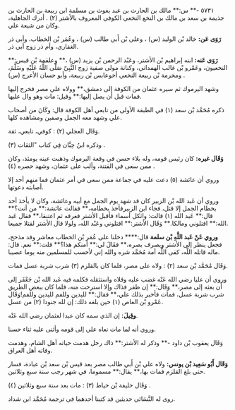 ٥٧٣١ -** س:** مالك بن الحارث بن عبد يغوث بن مسلمة ابن ربيعة بن الحارث بن جذيمة بن سعد بن مالك بن النخع النخعي الكوفي المعروف بالأشتر (٢) . أدرك الجاهلية، وكان من شيعة علي.

**رَوَى عَن:** خالد بْن الوليد (س) ، وعلي بْن أَبي طالب (س) ، وعُمَر بْن الخطاب، وأبي ذر الغفاري، وأم ذر زوج أبي ذر.

**رَوَى عَنه:** ابنه إبراهيم بْن الأشتر، وعَبْد الرحمن بْن يزيد (س) ،** وعلقمة بْن قيس:** النخعيون، وعَمْرو بْن غالب الهمداني، وكنانة مولى صفية زوج النَّبِيّ صَلَّى اللَّهُ عَلَيْهِ وسَلَّمَ، ومخرمة بْن ربيعة النخعي أخوعابس بْن ربيعة، وأبو حسان الأعرج (س) .

وشهد اليرموك ثم سيره عثمان من الكوفة إلى دمشق،** وولاه علي مصر فخرج إليها فمات قبل أن يصل إليها:** وقيل: مات وهو وال عليها.

ذكره مُحَمَّد بْن سعد (١) في الطبقة الأولى من تابعي أهل الكوفة قال: وكَانَ من أصحاب علي وشهد معه الجمل وصفين ومشاهده كلها.

وَقَال العجلي (٢) : كوفي، تابعي، ثقة.

وذكره ابنُ حِبَّان فِي كتاب "الثقات (٣) .

**وَقَال غيره:** كان رئيس قومه، وله بلاء حسن في وقعة اليرموك وذهبت عينه يومئذ، وكان ممن سعى في الفتنة، وألب على عثمان، وشهد حصره (٤) .

وروي أن عائشة (٥) دعت عليه في جماعة ممن سعى في أمر عثمان فما منهم أحد إلا أصابته دعوتها.

وروي أن عَبد الله بْن الزبير كان قد شهد يوم الجمل مع أبيه وعائشة، وكان لا يأخذ أحد بخطام الجمل إلا قتل، فجاء ابن الزبيرفأخذ بخطامه،** فقالت عائشة:** من أنت؟** قال:** عَبد الله (١) قالت: واثكل أسماء فأقبل الأشتر فعرفه ثم اعتنقا،** فقال عَبد الله:** اقتلوني ومالكا.** وَقَال الأشتر:** اقتلوني وعَبْد الله، ولولا قال الأشتر لقتلا جميعا.

**وروي عَنْ عَبد اللَّهِ بْن سلمة** قال:**** دخلنا على عُمَر بْن الخطاب معاشر وفد مذحج، فجعل ينظر إلى الأشتر ويصرف بصره،** فقَالَ لي:** أمنكم هذا؟** قلت:** نعم. قال: ماله قاتله اللَّه، كفى اللَّه أمة مُحَمَّد شره والله إني لأحسب للمسلمين منه يوما عصيبا.

وَقَال مُحَمَّد بْن سعد (٢) : ولاه على مصر، فلما كان بالقلزم (٣) شرب شربة عسل فمات.

وروي أن عليا رضي الله عَنْه غضب عليه وقلاه واستثقله فكلمه فيه عَبد الله بْن جَعْفَر إلى أن بعثه إلى مصر،** وَقَال:** إن ظفر فذاك وإلا استرحت منه، فلما كان ببعض الطريق شرب شربة عسل، فمات فأخبر بذلك علي،** فقال:** لليدين وللفم لليدين وللفم!وَقَال عَمْرو بْن العاص (١) حين بلغه ذلك: إن لله جنودا (٢) من عسل.

**وقِيلَ:** إن الذي سمه كان عبدا لعثمان رضي الله عَنْه.

وروي أنه لما مات نعاه علي إلى قومه وأثنى عليه ثناء حسنا.

وَقَال يعقوب بْن داود -** وذكر له الأشتر:** ذاك رجل هدمت حياته أهل الشام، وهدمت وفاته أهل العراق.

**وَقَال أَبُو سَعِيد بْن يونس:** ولاه علي بْن أَبي طالب مصر بعد قيس بْن سعد بْن عبادة، فسار حتى بلغ القلزم فمات بها،** يقال:** مسموما، في شهر رجب سنة سبع وثلاثين.

وَقَال خليفة بْن خياط (٣) : مات بعد سنة سبع وثلاثين (٤) .

روى له النَّسَائي حديثين قد كتبنا أحدهما في ترجمة مُحَمَّد ابن شداد.